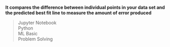 **It compares the difference between individual points in your data set and the predicted best fit line to measure the amount of error produced**
>Jupyter Notebook <br/>
>Python<br/>
>ML Basic <br/>
>Problem Solving
